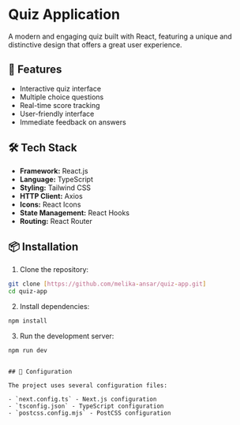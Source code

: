 # Quiz Application

A modern and engaging quiz built with React, featuring a unique and distinctive design that offers a great user experience.

## 🚀 Features

- Interactive quiz interface
- Multiple choice questions
- Real-time score tracking
- User-friendly interface
- Immediate feedback on answers

## 🛠️ Tech Stack

- **Framework:** React.js
- **Language:** TypeScript
- **Styling:** Tailwind CSS
- **HTTP Client:** Axios
- **Icons:** React Icons
- **State Management:** React Hooks
- **Routing:** React Router

## 📦 Installation

1. Clone the repository:

```bash
git clone [https://github.com/melika-ansar/quiz-app.git]
cd quiz-app
```

2. Install dependencies:

```bash
npm install
```

3. Run the development server:

```bash
npm run dev
```

```

## 🔧 Configuration

The project uses several configuration files:

- `next.config.ts` - Next.js configuration
- `tsconfig.json` - TypeScript configuration
- `postcss.config.mjs` - PostCSS configuration

```
